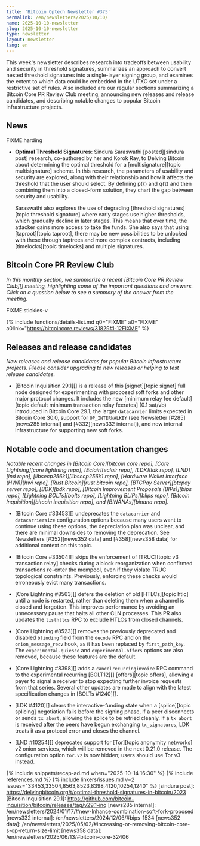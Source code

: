 ```yaml
---
title: 'Bitcoin Optech Newsletter #375'
permalink: /en/newsletters/2025/10/10/
name: 2025-10-10-newsletter
slug: 2025-10-10-newsletter
type: newsletter
layout: newsletter
lang: en
---
```

This week's newsletter describes research into tradeoffs between usability and
security in threshold signatures, summarizes an approach to convert nested
threshold signatures into a single-layer signing group, and examines the
extent to which data could be embedded in the UTXO set under a restrictive set
of rules. Also included are our regular sections summarizing a Bitcoin Core PR
Review Club meeting, announcing new releases and release candidates, and
describing notable changes to popular Bitcoin infrastructure projects.

## News

FIXME:harding

- **Optimal Threshold Signatures**: Sindura Saraswathi [posted][sindura post]
  research, co-authored by her and Korok Ray, to Delving Bitcoin about determining the optimal threshold for a
  [multisignature][topic multisignature] scheme. In this research, the parameters of usability and
  security are explored, along with their relationship and how it affects the
  threshold that the user should select. By defining p(τ) and q(τ) and then
  combining them into a closed-form solution, they chart the gap between
  security and usability.

  Saraswathi also explores the use of degrading [threshold signatures][topic
  threshold signature] where early stages use higher thresholds, which gradually
  decline in later stages. This means that over time, the attacker gains more
  access to take the funds. She also says that using [taproot][topic taproot],
  there may be new possibilities to be unlocked with these through taptrees and
  more complex contracts, including [timelocks][topic timelocks] and multiple signatures.

## Bitcoin Core PR Review Club

*In this monthly section, we summarize a recent [Bitcoin Core PR Review
Club][] meeting, highlighting some of the important questions and
answers.  Click on a question below to see a summary of the answer from
the meeting.*

FIXME:stickies-v

{% include functions/details-list.md
  q0="FIXME"
  a0="FIXME"
  a0link="https://bitcoincore.reviews/31829#l-12FIXME"
%}

## Releases and release candidates

_New releases and release candidates for popular Bitcoin infrastructure
projects.  Please consider upgrading to new releases or helping to test
release candidates._

- [Bitcoin Inquisition 29.1][] is a release of this [signet][topic signet] full
  node designed for experimenting with proposed soft forks and other major
  protocol changes. It includes the new [minimum relay fee default][topic
  default minimum transaction relay feerates] (0.1 sat/vb) introduced in Bitcoin
  Core 29.1, the larger `datacarrier` limits expected in Bitcoin Core 30.0,
  support for `OP_INTERNALKEY` (see Newsletter [#285][news285 internal] and
  [#332][news332 internal]), and new internal infrastructure for supporting new
  soft forks.

## Notable code and documentation changes

_Notable recent changes in [Bitcoin Core][bitcoin core repo], [Core
Lightning][core lightning repo], [Eclair][eclair repo], [LDK][ldk repo],
[LND][lnd repo], [libsecp256k1][libsecp256k1 repo], [Hardware Wallet
Interface (HWI)][hwi repo], [Rust Bitcoin][rust bitcoin repo], [BTCPay
Server][btcpay server repo], [BDK][bdk repo], [Bitcoin Improvement
Proposals (BIPs)][bips repo], [Lightning BOLTs][bolts repo],
[Lightning BLIPs][blips repo], [Bitcoin Inquisition][bitcoin inquisition
repo], and [BINANAs][binana repo]._

- [Bitcoin Core #33453][] undeprecates the `datacarrier` and `datacarriersize`
  configuration options because many users want to continue using these options,
  the depreciation plan was unclear, and there are minimal downsides to removing
  the deprecation. See Newsletters [#352][news352 data] and [#358][news358 data]
  for additional context on this topic.

- [Bitcoin Core #33504][] skips the enforcement of [TRUC][topic v3 transaction
  relay] checks during a block reorganization when confirmed transactions
  re-enter the mempool, even if they violate TRUC topological constraints.
  Previously, enforcing these checks would erroneously evict many transactions.

- [Core Lightning #8563][] defers the deletion of old [HTLCs][topic htlc] until
  a node is restarted, rather than deleting them when a channel is closed and
  forgotten. This improves performance by avoiding an unnecessary pause that
  halts all other CLN processes. This PR also updates the `listhtlcs` RPC to
  exclude HTLCs from closed channels.

- [Core Lightning #8523][] removes the previously deprecated and disabled
  `blinding` field from the `decode` RPC and on the `onion_message_recv` hook,
  as it has been replaced by `first_path_key`. The `experimental-quiesce` and
  `experimental-offers` options are also removed, because these features are the
  default.

- [Core Lightning #8398][] adds a `cancelrecurringinvoice` RPC command to the
  experimental recurring [BOLT12][] [offers][topic offers], allowing a payer to
  signal a receiver to stop expecting further invoice requests from that series.
  Several other updates are made to align with the latest specification changes
  in [BOLTs #1240][].

- [LDK #4120][] clears the interactive-funding state when a [splice][topic
  splicing] negotiation fails before the signing phase, if a peer disconnects or
  sends `tx_abort`, allowing the splice to be retried cleanly. If a `tx_abort`
  is received after the peers have begun exchanging `tx_signatures`, LDK treats
  it as a protocol error and closes the channel.

- [LND #10254][] deprecates support for [Tor][topic anonymity networks] v2 onion
  services, which will be removed in the next 0.21.0 release. The configuration
  option `tor.v2` is now hidden; users should use Tor v3 instead.

{% include snippets/recap-ad.md when="2025-10-14 16:30" %}
{% include references.md %}
{% include linkers/issues.md v=2 issues="33453,33504,8563,8523,8398,4120,10254,1240" %}
[sindura post]: https://delvingbitcoin.org/t/optimal-threshold-signatures-in-bitcoin/2023
[Bitcoin Inquisition 29.1]: https://github.com/bitcoin-inquisition/bitcoin/releases/tag/v29.1-inq
[news285 internal]: /en/newsletters/2024/01/17/#new-lnhance-combination-soft-fork-proposed
[news332 internal]: /en/newsletters/2024/12/06/#bips-1534
[news352 data]: /en/newsletters/2025/05/02/#increasing-or-removing-bitcoin-core-s-op-return-size-limit
[news358 data]: /en/newsletters/2025/06/13/#bitcoin-core-32406